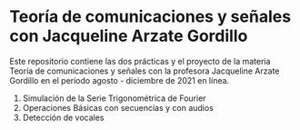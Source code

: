 # Teoría de comunicaciones y señales con Jacqueline Arzate Gordillo

Este repositorio contiene las dos prácticas y el proyecto de la materia Teoría de comunicaciones y señales con la profesora Jacqueline Arzate Gordillo en el periodo agosto - diciembre de 2021 en línea.

1) Simulación de la Serie Trigonométrica de Fourier
2) Operaciones Básicas con secuencias y con audios
3) Detección de vocales